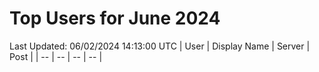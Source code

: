 # Top Users for June 2024
Last Updated: 06/02/2024 14:13:00 UTC
| User | Display Name | Server | Post |
| -- | -- | -- | -- |
